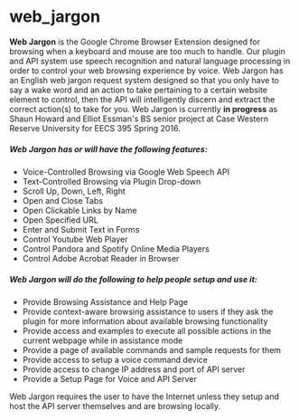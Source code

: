 # web_jargon

**Web Jargon** is the Google Chrome Browser Extension designed for browsing when a keyboard and mouse are too much to handle. Our plugin and API system use speech recognition and natural language processing in order to control your web browsing experience by voice. Web Jargon has an English web jargon request system designed so that you only have to say a wake word and an action to take pertaining to a certain website element to control, then the API will intelligently discern and extract the correct action(s) to take for you. Web Jargon is currently **in progress** as Shaun Howard and Elliot Essman's BS senior project at Case Western Reserve University for EECS 395 Spring 2016.

##### Web Jargon has or will have the following features: 

* Voice-Controlled Browsing via Google Web Speech API<br />
* Text-Controlled Browsing via Plugin Drop-down<br />
* Scroll Up, Down, Left, Right<br />
* Open and Close Tabs<br />
* Open Clickable Links by Name<br />
* Open Specified URL<br />
* Enter and Submit Text in Forms<br />
* Control Youtube Web Player<br />
* Control Pandora and Spotify Online Media Players<br />
* Control Adobe Acrobat Reader in Browser<br />

##### Web Jargon will do the following to help people setup and use it:

* Provide Browsing Assistance and Help Page<br />
* Provide context-aware browsing assistance to users if they ask the plugin for more information about available browsing functionality<br />
* Provide access and examples to execute all possible actions in the current webpage while in assistance mode<br />
* Provide a page of available commands and sample requests for them<br />
* Provide access to setup a voice command device<br />
* Provide access to change IP address and port of API server<br />
* Provide a Setup Page for Voice and API Server<br />

Web Jargon requires the user to have the Internet unless they setup and host the API server themselves and are browsing locally.
